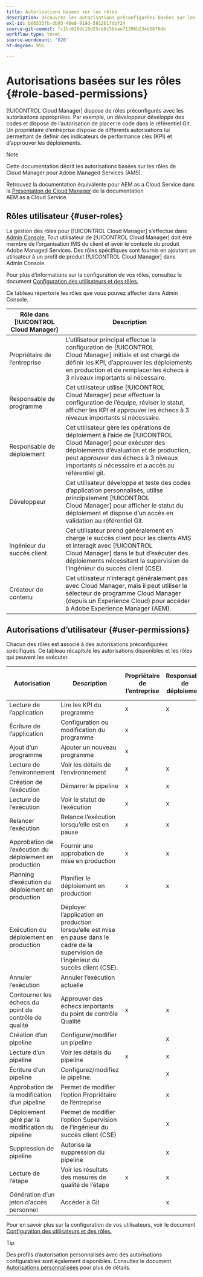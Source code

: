 ```yaml
---
title: Autorisations basées sur les rôles
description: Découvrez les autorisations préconfigurées basées sur les rôles de Cloud Manager pour gérer l’accès à vos ressources cloud.
exl-id: b66533fb-db93-40e8-919d-581261fdbf24
source-git-commit: fc1bc626dc18d25ce8c5bbae71396b234b5676db
workflow-type: tm+mt
source-wordcount: '620'
ht-degree: 95%

---
```



# Autorisations basées sur les rôles {#role-based-permissions}

[!UICONTROL Cloud Manager] dispose de rôles préconfigurés avec les autorisations appropriées. Par exemple, un développeur développe des codes et dispose de l’autorisation de placer le code dans le référentiel Git. Un propriétaire d’entreprise dispose de différents autorisations lui permettant de définir des indicateurs de performance clés (KPI) et d’approuver les déploiements.

>[!NOTE]
>
>Cette documentation décrit les autorisations basées sur les rôles de Cloud Manager pour Adobe Managed Services (AMS).
>
>Retrouvez la documentation équivalente pour AEM as a Cloud Service dans la [Présentation de Cloud Manager](https://experienceleague.adobe.com/docs/experience-manager-cloud-service/content/onboarding/concepts/cloud-manager-introduction.html?lang=fr#role-based-permissions) de la documentation AEM as a Cloud Service.

## Rôles utilisateur {#user-roles}

La gestion des rôles pour [!UICONTROL Cloud Manager] s’effectue dans [Admin Console.](https://helpx.adobe.com/fr/enterprise/using/admin-console.html) Tout utilisateur de [!UICONTROL Cloud Manager] doit être membre de l’organisation IMS du client et avoir le contexte du produit Adobe Managed Services. Des rôles spécifiques sont fournis en ajoutant un utilisateur à un profil de produit [!UICONTROL Cloud Manager] dans Admin Console.

Pour plus d’informations sur la configuration de vos rôles, consultez le document [Configuration des utilisateurs et des rôles.](/help/requirements/users-and-roles.md)

Ce tableau répertorie les rôles que vous pouvez affecter dans Admin Console.

| Rôle dans [!UICONTROL Cloud Manager] | Description |
|---|---|
| Propriétaire de l’entreprise | L’utilisateur principal effectue la configuration de [!UICONTROL Cloud Manager] initiale et est chargé de définir les KPI, d’approuver les déploiements en production et de remplacer les échecs à 3 niveaux importants si nécessaire. |
| Responsable de programme | Cet utilisateur utilise [!UICONTROL Cloud Manager] pour effectuer la configuration de l’équipe, réviser le statut, afficher les KPI et approuver les échecs à 3 niveaux importants si nécessaire. |
| Responsable de déploiement | Cet utilisateur gère les opérations de déploiement à l’aide de [!UICONTROL Cloud Manager] pour exécuter des déploiements d’évaluation et de production, peut approuver des échecs à 3 niveaux importants si nécessaire et a accès au référentiel git. |
| Développeur | Cet utilisateur développe et teste des codes d’application personnalisés, utilise principalement [!UICONTROL Cloud Manager] pour afficher le statut du déploiement et dispose d’un accès en validation au référentiel Git. |
| Ingénieur du succès client | Cet utilisateur prend généralement en charge le succès client pour les clients AMS et interagit avec [!UICONTROL Cloud Manager] dans le but d’exécuter des déploiements nécessitant la supervision de l’ingénieur du succès client (CSE). |
| Créateur de contenu | Cet utilisateur n’interagit généralement pas avec Cloud Manager, mais il peut utiliser le sélecteur de programme Cloud Manager (depuis un Experience Cloud) pour accéder à Adobe Experience Manager (AEM). |

## Autorisations d’utilisateur {#user-permissions}

Chacun des rôles est associé à des autorisations préconfigurées spécifiques. Ce tableau récapitule les autorisations disponibles et les rôles qui peuvent les exécuter.


| Autorisation | Description | Propriétaire de l’entreprise | Responsable de déploiement | Responsable de programme | Développeur | Ingénieur du service client |
|--- |--- |--- |--- |--- |--- |--- |
| Lecture de l’application | Lire les KPI du programme | x | x | x | x | x |
| Écriture de l’application | Configuration ou modification du programme | x |  |  |  |  |
| Ajout d’un programme | Ajouter un nouveau programme | x |  |  |  |  |
| Lecture de l’environnement | Voir les détails de l’environnement | x | x | x | x | x |
| Création de l’exécution | Démarrer le pipeline | x | x | x |  |  |
| Lecture de l’exécution | Voir le statut de l’exécution | x | x | x | x | x |
| Relancer l’exécution | Relance l’exécution lorsqu’elle est en pause | x | x | x |  | x |
| Approbation de l’exécution du déploiement en production | Fournir une approbation de mise en production | x | x | x |  |  |
| Planning d’exécution du déploiement en production | Planifier le déploiement en production | x | x | x |  | x |
| Exécution du déploiement en production | Déployer l’application en production lorsqu’elle est mise en pause dans le cadre de la supervision de l’ingénieur du succès client (CSE). |  |  |  |  | x |
| Annuler l’exécution | Annuler l’exécution actuelle |  |  | x |  |  |
| Contourner les échecs du point de contrôle de qualité | Approuver des échecs importants du point de contrôle Qualité | x | x | x |  |  |
| Création d’un pipeline | Configurer/modifier un pipeline |  | x |  |  |  |
| Lecture d’un pipeline | Voir les détails du pipeline | x | x | x | x | x |
| Écriture d’un pipeline | Configurez/modifiez le pipeline. |  | x |  |  |  |
| Approbation de la modification d’un pipeline | Permet de modifier l’option Propriétaire de l’entreprise |  | x |  |  |  |
| Déploiement géré par la modification du pipeline | Permet de modifier l’option Supervision de l’ingénieur du succès client (CSE) |  | x |  |  |  |
| Suppression de pipeline | Autorise la suppression du pipeline |  | x |  |  |  |
| Lecture de l’étape | Voir les résultats des mesures de qualité de l’étape | x | x | x | x | x |
| Génération d’un jeton d’accès personnel | Accéder à Git |  | x |  | x |  |

Pour en savoir plus sur la configuration de vos utilisateurs, voir le document [Configuration des utilisateurs et des rôles.](/help/requirements/users-and-roles.md)

>[!TIP]
>
>Des profils d’autorisation personnalisés avec des autorisations configurables sont également disponibles. Consultez le document [Autorisations personnalisées](/help/using/custom-permissions.md) pour plus de détails.
